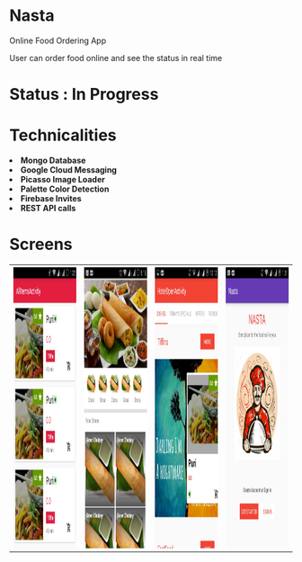 # Nasta
Online Food Ordering App

User can order food online and see the status in real time

<h1> Status : In Progress</h1>

<h1>Technicalities</h1>
   
  
  <b><li>Mongo Database</li></b>
  <b> <li>Google Cloud Messaging</li></b>
   <b> <li>Picasso Image Loader</li></b>
    <b><li>Palette Color Detection</li></b>
   <b> <li>Firebase Invites</li></b>
    <b><li>REST API calls</li></b>
    
<h1>Screens</h1>

<table>
<tr>

<th><img width="500px" height="500px" src="Images/1.jpeg"/></th>
<th><img width="500px" height="500px" src="Images/2.jpeg"/></th>
<th><img width="500px" height="500px" src="Images/3.jpeg"/></th>

<th><img width="500px" height="500px" src="Images/4.jpeg"/></th>
</tr>
<table>

    


